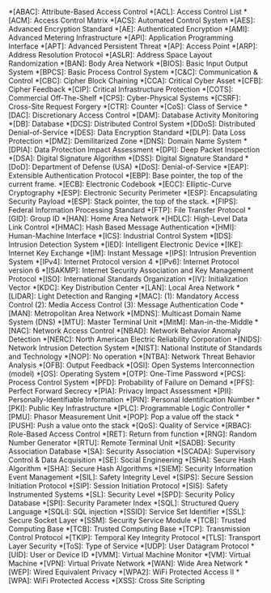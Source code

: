 *[ABAC]: Attribute-Based Access Control
*[ACL]: Access Control List
*[ACM]: Access Control Matrix
*[ACS]: Automated Control System
*[AES]: Advanced Encryption Standard
*[AE]: Authenticated Encryption
*[AMI]: Advanced Metering Infrastructure
*[API]: Application Programming Interface
*[APT]: Advanced Persistent Threat
*[AP]: Access Point
*[ARP]: Address Resolution Protocol
*[ASLR]: Address Space Layout Randomization
*[BAN]: Body Area Network
*[BIOS]: Basic Input Output System
*[BPCS]: Basic Process Control System
*[C&C]: Communication & Control
*[CBC]: Cipher Block Chaining
*[CCA]: Critical Cyber Asset
*[CFB]: Cipher Feedback
*[CIP]: Critical Infrastructure Protection
*[COTS]: Commercial Off-The-Shelf
*[CPS]: Cyber-Physical Systems
*[CSRF]: Cross-Site Request Forgery
*[CTR]: Counter
*[CoS]: Class of Service
*[DAC]: Discretionary Access Control
*[DAM]: Database Activity Monitoring
*[DB]: Database
*[DCS]: Distributed Control System
*[DDoS]: Distributed Denial-of-Service
*[DES]: Data Encryption Standard
*[DLP]: Data Loss Protection
*[DMZ]: Demilitarized Zone
*[DNS]: Domain Name System
*[DPIA]: Data Protection Impact Assessment
*[DPI]: Deep Packet Inspection
*[DSA]: Digital Signature Algorithm
*[DSS]: Digital Signature Standard
*[DoD]: Department of Defense (USA)
*[DoS]: Denial-of-Service
*[EAP]: Extensible Authentication Protocol
*[EBP]: Base pointer, the top of the current frame.
*[ECB]: Electronic Codebook
*[ECC]: Elliptic-Curve Cryptography
*[ESP]: Electronic Security Perimeter
*[ESP]: Encapsulating Security Payload
*[ESP]: Stack pointer, the top of the stack.
*[FIPS]: Federal Information Processing Standard
*[FTP]: File Transfer Protocol
*[GID]: Group ID
*[HAN]: Home Area Network
*[HDLC]: High-Level Data Link Control
*[HMAC]: Hash Based Message Authentication
*[HMI]: Human-Machine Interface
*[ICS]: Industrial Control System
*[IDS]: Intrusion Detection System
*[IED]: Intelligent Electronic Device
*[IKE]: Internet Key Exchange
*[IM]: Instant Message
*[IPS]: Intrusion Prevention System
*[IPv4]: Internet Protocol version 4
*[IPv6]: Internet Protocol version 6
*[ISAKMP]: Internet Security Association and Key Management Protocol
*[ISO]: International Standards Organization
*[IV]: Initialization Vector
*[KDC]: Key Distribution Center
*[LAN]: Local Area Network
*[LIDAR]: Light Detection and Ranging
*[MAC]: (1): Mandatory Access Control (2): Media Access Control (3): Message Authentication Code
*[MAN]: Metropolitan Area Network
*[MDNS]: Multicast Domain Name System (DNS)
*[MTU]: Master Terminal Unit
*[MitM]: Man-in-the-Middle
*[NAC]: Network Access Control
*[NBAD]: Network Behavior Anomaly Detection
*[NERC]: North American Electric Reliability Corporation
*[NIDS]: Network Intrusion Detection System
*[NIST]: National Institute of Standards and Technology
*[NOP]: No operation
*[NTBA]: Network Threat Behavior Analysis
*[OFB]: Output Feedback
*[OSI]: Open Systems Interconnection (model)
*[OS]: Operating System
*[OTP]: One-Time Password
*[PCS]: Process Control System
*[PFD]: Probability of Failure on Demand
*[PFS]: Perfect Forward Secrecy
*[PIA]: Privacy Impact Assessment
*[PII]: Personally-Identifiable Information
*[PIN]: Personal Identification Number
*[PKI]: Public Key Infrastructure
*[PLC]: Programmable Logic Controller
*[PMU]: Phasor Measurement Unit
*[POP]: Pop a value off the stack
*[PUSH]: Push a value onto the stack
*[QoS]: Quality of Service
*[RBAC]: Role-Based Access Control
*[RET]: Return from function
*[RNG]: Random Number Generator
*[RTU]: Remote Terminal Unit
*[SADB]: Security Association Database
*[SA]: Security Association
*[SCADA]: Supervisory Control & Data Acquisition
*[SE]: Social Engineering
*[SHA]: Secure Hash Algorithm
*[SHA]: Secure Hash Algorithms
*[SIEM]: Security Information Event Management
*[SIL]: Safety Integrity Level
*[SIPS]: Secure Session Initiation Protocol
*[SIP]: Session Initiation Protocol
*[SIS]: Safety Instrumented Systems
*[SL]: Security Level
*[SPD]: Security Policy Database
*[SPI]: Security Parameter Index
*[SQL]: Structured Query Language
*[SQLi]: SQL injection
*[SSID]: Service Set Identifier
*[SSL]: Secure Socket Layer
*[SSM]: Security Service Module
*[TCB]: Trusted Computing Base
*[TCB]: Trusted Computing Base
*[TCP]: Transmission Control Protocol
*[TKIP]: Temporal Key Integrity Protocol
*[TLS]: Transport Layer Security
*[ToS]: Type of Service
*[UDP]: User Datagram Protocol
*[UID]: User or Device ID
*[VMM]: Virtual Machine Monitor
*[VM]: Virtual Machine
*[VPN]: Virtual Private Network
*[WAN]: Wide Area Network
*[WEP]: Wired Equivalent Privacy
*[WPA2]: WiFi Protected Access II
*[WPA]: WiFi Protected Access
*[XSS]: Cross Site Scripting